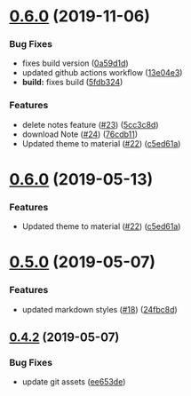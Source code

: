 # [0.6.0](https://github.com/kamthamc/MarkdownNotes/compare/v0.5.0...v0.6.0) (2019-11-06)


### Bug Fixes

* fixes build version ([0a59d1d](https://github.com/kamthamc/MarkdownNotes/commit/0a59d1dac42162844303833e3f369956caf9ae44))
* updated github actions workflow ([13e04e3](https://github.com/kamthamc/MarkdownNotes/commit/13e04e335ed024593182e20c2c92e8e464a59809))
* **build:** fixes build ([5fdb324](https://github.com/kamthamc/MarkdownNotes/commit/5fdb324b625d04231813228d1061a6fb859f9a0f))


### Features

* delete notes feature ([#23](https://github.com/kamthamc/MarkdownNotes/issues/23)) ([5cc3c8d](https://github.com/kamthamc/MarkdownNotes/commit/5cc3c8d8b1768dd5edd3fb02f612624849cd14af))
* download Note ([#24](https://github.com/kamthamc/MarkdownNotes/issues/24)) ([76cdb11](https://github.com/kamthamc/MarkdownNotes/commit/76cdb11dd0c51889fc5674cdad1bb4c538b37a83))
* Updated theme to material ([#22](https://github.com/kamthamc/MarkdownNotes/issues/22)) ([c5ed61a](https://github.com/kamthamc/MarkdownNotes/commit/c5ed61a654477f623ff064a0fb810c442da225f2))

# [0.6.0](https://github.com/kamthamc/MarkdownNotes/compare/v0.5.0...v0.6.0) (2019-05-13)


### Features

* Updated theme to material ([#22](https://github.com/kamthamc/MarkdownNotes/issues/22)) ([c5ed61a](https://github.com/kamthamc/MarkdownNotes/commit/c5ed61a))

# [0.5.0](https://github.com/kamthamc/MarkdownNotes/compare/v0.4.2...v0.5.0) (2019-05-07)


### Features

* updated markdown styles ([#18](https://github.com/kamthamc/MarkdownNotes/issues/18)) ([24fbc8d](https://github.com/kamthamc/MarkdownNotes/commit/24fbc8d))

## [0.4.2](https://github.com/kamthamc/MarkdownNotes/compare/v0.4.1...v0.4.2) (2019-05-07)


### Bug Fixes

* update git assets ([ee653de](https://github.com/kamthamc/MarkdownNotes/commit/ee653de))
